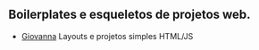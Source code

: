 ## Boilerplates e esqueletos de projetos web.

- [Giovanna](https://github.com/romuloctba/rcLabs/tree/master/starters-boilerplates/giovanna-simples-html-stater-with-gulp) Layouts e projetos simples HTML/JS